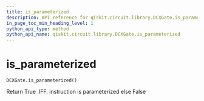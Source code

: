 ```yaml
---
title: is_parameterized
description: API reference for qiskit.circuit.library.DCXGate.is_parameterized
in_page_toc_min_heading_level: 1
python_api_type: method
python_api_name: qiskit.circuit.library.DCXGate.is_parameterized
---
```


# is\_parameterized

<span id="qiskit.circuit.library.DCXGate.is_parameterized" />

`DCXGate.is_parameterized()`

Return True .IFF. instruction is parameterized else False

